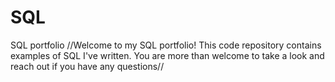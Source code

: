 # SQL
SQL portfolio
//Welcome to my SQL portfolio! This code repository contains examples of SQL I've written. You are more than welcome to take a look and reach out if you have any questions//
